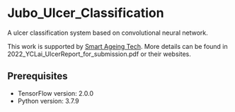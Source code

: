 # Jubo_Ulcer_Classification
A ulcer classification system based on convolutional neural network.

This work is supported by [Smart Ageing Tech](https://www.jubo-health.com/).
More details can be found in 2022_YCLai_UlcerReport_for_submission.pdf or their websites.

## Prerequisites
* TensorFlow version: 2.0.0
* Python version: 3.7.9
